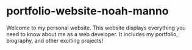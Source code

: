 # portfolio-website-noah-manno
Welcome to my personal website. This website displays everything you need to know about me as a web developer. It includes my portfolio, biography, and other exciting projects!

